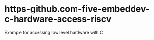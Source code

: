 # https-github.com-five-embeddev-c-hardware-access-riscv
Example for accessing low level hardware with C 
